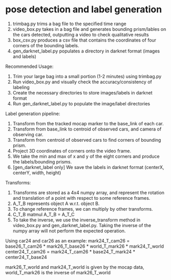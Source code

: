 # pose detection and label generation

1. trimbag.py trims a bag file to the specified time range
2. video_box.py takes in a bag file and generates bounding prism/lables on the cars detected, outputting a video to check qualitative results
3. box_csv.py produces a csv file that contains the coordinates of four corners of the bounding labels.
4. gen_darknet_label.py populates a directory in darknet format (images and labels)

Recommended Usage:
1. Trim your large bag into a small portion (1-2 minutes) using trimbag.py
2. Run video_box.py and visually check the accuracy/consistency of labeling
3. Create the necessary directories to store images/labels in darknet format
3. Run gen_darknet_label.py to populate the image/label directories

Label generation pipeline:
1. Transform from the tracked mocap marker to the base_link of each car.
2. Transform from base_link to centroid of observed cars, and camera of observing car.
3. Transform from centroid of observed cars to find corners of bounding prism.
4. Project 3D coordinates of corners onto the video frame.
5. We take the min and max of x and y of the eight corners and produce the labels/bounding prisms. 
6. [gen_darknet_label only] We save the labels in darknet format (centerX, centerY, width, height)

Transforms:
1. Transforms are stored as a 4x4 numpy array, and represent the rotation and translation of a point with respect to some reference frames.
2. A_T_B represents object A w.r.t. object B.
3. To change reference frames, we can multiply by other transforms.
4. C_T_B matmul A_T_B = A_T_C
5. To take the inverse, we use the inverse_transform method in video_box.py and gen_darknet_label.py. Taking the inverse of the numpy array will not perform the expected operation.

Using car24 and car26 as an example:
mark24_T_cam26 = base26_T_cam26 * mark26_T_base26 * world_T_mark26 * mark24_T_world
center24_T_cam26 = mark24_T_cam26 * base24_T_mark24 * center24_T_base24
 
mark26_T_world and mark24_T_world is given by the mocap data, world_T_mark26 is the inverse of mark26_T_world

